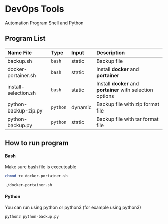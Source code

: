 # DevOps Tools
Automation Program Shell and Python

## Program List

| Name File | Type     | Input | Description                |
| :-------- | :------- | :------- |:------------------------- |
| backup.sh | `bash` | static | Backup file |
| docker-portainer.sh | `bash` | static | Install **docker** and **portainer** |
| install-selection.sh | `bash` | static | Install **docker** and **portainer** with selection options|
| python-backup-zip.py | `python` | dynamic | Backup file with zip format file |
| python-backup.py | `python` | static | Backup file with tar format file |

## How to run program
#### Bash
Make sure bash file is executeable
```bash
chmod +x docker-portainer.sh
```
```bash
./docker-portainer.sh
```
#### Python
You can run using python or python3 (for example using python3)
```python
python3 python-backup.py
```
